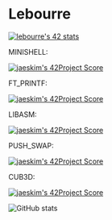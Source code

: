# Lebourre

[![lebourre's 42 stats](https://badge42.herokuapp.com/api/stats/lebourre?privacyEmail=true)](https://github.com/JaeSeoKim/badge42)


MINISHELL:

[![jaeskim's 42Project Score](https://badge42.herokuapp.com/api/project/lebourre/minishell)](https://github.com/JaeSeoKim/badge42)


FT_PRINTF:

[![jaeskim's 42Project Score](https://badge42.herokuapp.com/api/project/lebourre/ft_printf)](https://github.com/JaeSeoKim/badge42)


LIBASM:

[![jaeskim's 42Project Score](https://badge42.herokuapp.com/api/project/lebourre/libasm)](https://github.com/JaeSeoKim/badge42)


PUSH_SWAP:

[![jaeskim's 42Project Score](https://badge42.herokuapp.com/api/project/lebourre/push_swap)](https://github.com/JaeSeoKim/badge42)


CUB3D:

[![jaeskim's 42Project Score](https://badge42.herokuapp.com/api/project/lebourre/cub3d)](https://github.com/JaeSeoKim/badge42)


![GitHub stats](https://github-readme-stats.vercel.app/api?username=LeoBourret&show_icons=true&theme=onedark)
